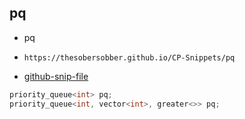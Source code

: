
## pq

- pq
- ```
  https://thesobersobber.github.io/CP-Snippets/pq
  ```
- [github-snip-file](https://github.com/theSoberSobber/CP-Snippets/blob/main/snippets.json#L1084)

```cpp
priority_queue<int> pq;
priority_queue<int, vector<int>, greater<>> pq;
```
